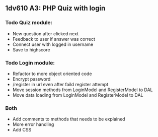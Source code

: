 ## 1dv610 A3: PHP Quiz with login

### Todo Quiz module:
- New question after clicked next
- Feedback to user if answer was correct
- Connect user with logged in username
- Save to highscore

### Todo Login module:
- Refactor to more object oriented code
- Encrypt password
- /register in url even after faild register attempt
- Move session methods from LoginModel and RegisterModel to DAL
- Move data loading from LoginModel and RegisterModel to DAL

### Both
- Add comments to methods that needs to be explained
- More error handling
- Add CSS
